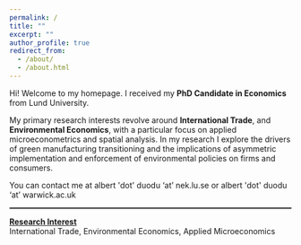 ```yaml
---
permalink: /
title: ""
excerpt: ""
author_profile: true
redirect_from: 
  - /about/
  - /about.html
---
```


Hi! Welcome to my homepage. 
I received my **PhD Candidate in Economics** from <a href="https://portal.research.lu.se/en/persons/albert-duodu" style="text-decoration: none" target="_blank">Lund University</a>.  


My primary research interests revolve around  **International Trade**, and **Environmental Economics**, with a particular focus on applied microeconometrics and spatial analysis.  In my research I explore the drivers of green manufacturing transitioning and the implications of asymmetric implementation and enforcement of environmental policies on firms and consumers.


You can contact me at albert 'dot' duodu ‘at’ nek.lu.se or albert 'dot' duodu ‘at’ warwick.ac.uk
<hr style="border:1px solid gray">


[**Research Interest**]()   
International Trade, Environmental Economics, Applied Microeconomics